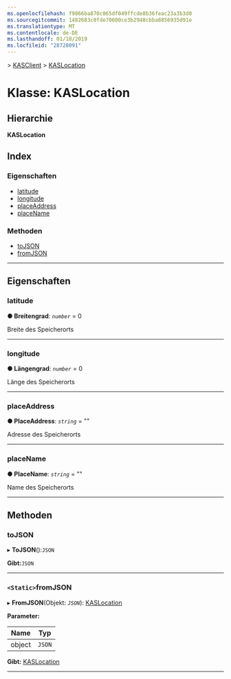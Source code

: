 ```yaml
---
ms.openlocfilehash: f9866ba870c065df049ffcde8b36feac23a3b3d0
ms.sourcegitcommit: 1482683c0fde70600ce3b2948cbba8856935d91e
ms.translationtype: MT
ms.contentlocale: de-DE
ms.lasthandoff: 01/18/2019
ms.locfileid: "28728091"
---
```

[](../README.md) > [KASClient](../modules/kasclient.md) > [KASLocation](../classes/kasclient.kaslocation.md)

# <a name="class-kaslocation"></a>Klasse: KASLocation

## <a name="hierarchy"></a>Hierarchie

**KASLocation**

## <a name="index"></a>Index 

### <a name="properties"></a>Eigenschaften

* [latitude](kasclient.kaslocation.md#latitude)
* [longitude](kasclient.kaslocation.md#longitude)
* [placeAddress](kasclient.kaslocation.md#placeaddress)
* [placeName](kasclient.kaslocation.md#placename)
### <a name="methods"></a>Methoden

* [toJSON](kasclient.kaslocation.md#tojson)
* [fromJSON](kasclient.kaslocation.md#fromjson)

---

## <a name="properties"></a>Eigenschaften

<a id="latitude"></a>

###  <a name="latitude"></a>latitude

**● Breitengrad**: *`number`* = 0

Breite des Speicherorts

___

<a id="longitude"></a>

###  <a name="longitude"></a>longitude

**● Längengrad**: *`number`* = 0

Länge des Speicherorts

___

<a id="placeaddress"></a>

###  <a name="placeaddress"></a>placeAddress

**● PlaceAddress**: *`string`* = ""

Adresse des Speicherorts

___

<a id="placename"></a>

###  <a name="placename"></a>placeName

**● PlaceName**: *`string`* = ""

Name des Speicherorts

___

## <a name="methods"></a>Methoden

<a id="tojson"></a>

###  <a name="tojson"></a>toJSON

▸ **ToJSON**():`JSON`

**Gibt:**`JSON`

___

<a id="fromjson"></a>

### <a name="static-fromjson"></a>`<Static>`fromJSON

▸ **FromJSON**(Objekt: *`JSON`*): [KASLocation](kasclient.kaslocation.md)

**Parameter:**

| Name | Typ |
| ------ | ------ |
| object | `JSON` |

**Gibt:** [KASLocation](kasclient.kaslocation.md)

___


